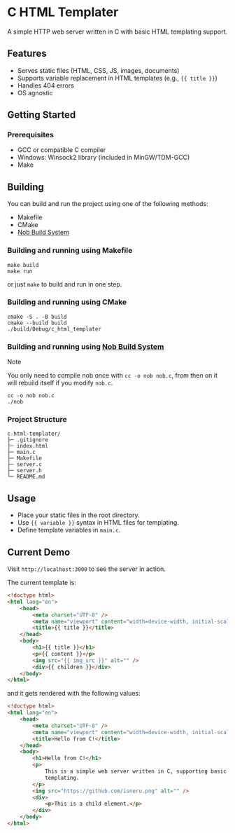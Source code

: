 # C HTML Templater

A simple HTTP web server written in C with basic HTML templating support.

## Features

- Serves static files (HTML, CSS, JS, images, documents)
- Supports variable replacement in HTML templates (e.g., `{{ title }}`)
- Handles 404 errors
- OS agnostic

## Getting Started

### Prerequisites

- GCC or compatible C compiler
- Windows: Winsock2 library (included in MinGW/TDM-GCC)
- Make

## Building

You can build and run the project using one of the following methods:

- Makefile
- CMake
- [Nob Build System](https://github.com/tsoding/nob.h)

### Building and running using Makefile

```
make build
make run
```

or just `make` to build and run in one step.

### Building and running using CMake

```
cmake -S . -B build
cmake --build build
./build/Debug/c_html_templater
```

### Building and running using [Nob Build System](https://github.com/tsoding/nob.h)

> [!NOTE]  
> You only need to compile nob once with `cc -o nob nob.c`, from then on it will rebuild itself if you modify `nob.c`.

```
cc -o nob nob.c
./nob
```

### Project Structure

```
c-html-templater/
├─ .gitignore
├─ index.html
├─ main.c
├─ Makefile
├─ server.c
├─ server.h
└─ README.md
```

## Usage

- Place your static files in the root directory.
- Use `{{ variable }}` syntax in HTML files for templating.
- Define template variables in `main.c`.

## Current Demo

Visit `http://localhost:3000` to see the server in action.

The current template is:

```html
<!doctype html>
<html lang="en">
	<head>
		<meta charset="UTF-8" />
		<meta name="viewport" content="width=device-width, initial-scale=1.0" />
		<title>{{ title }}</title>
	</head>
	<body>
		<h1>{{ title }}</h1>
		<p>{{ content }}</p>
		<img src="{{ img_src }}" alt="" />
		<div>{{ children }}</div>
	</body>
</html>
```

and it gets rendered with the following values:

```html
<!doctype html>
<html lang="en">
	<head>
		<meta charset="UTF-8" />
		<meta name="viewport" content="width=device-width, initial-scale=1.0" />
		<title>Hello from C!</title>
	</head>
	<body>
		<h1>Hello from C!</h1>
		<p>
			This is a simple web server written in C, supporting basic HTML
			templating.
		</p>
		<img src="https://github.com/isneru.png" alt="" />
		<div>
			<p>This is a child element.</p>
		</div>
	</body>
</html>
```

